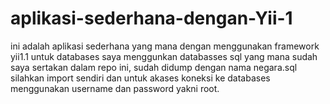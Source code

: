 # aplikasi-sederhana-dengan-Yii-1
ini adalah aplikasi sederhana yang mana dengan menggunakan framework yii1.1  untuk databases saya menggunkan databasses sql yang mana sudah saya sertakan dalam repo ini, sudah didump dengan nama negara.sql silahkan import sendiri dan untuk akases koneksi ke databases menggunakan username dan password yakni root. 
